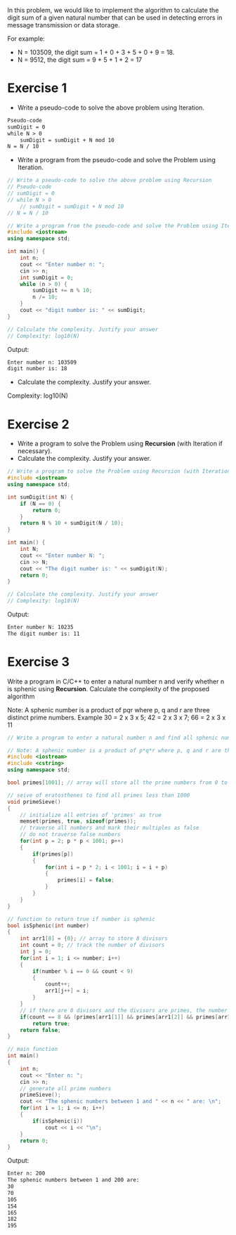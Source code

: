 In this problem, we would like to implement the algorithm to calculate the digit sum of a given natural number that can be used in detecting errors in message transmission or data storage.

For example:

- N = 103509, the digit sum = 1 + 0 + 3 + 5 + 0 + 9 = 18.
- N = 9512, the digit sum = 9 + 5 + 1 + 2 = 17

# Exercise 1
- Write a pseudo-code to solve the above problem using Iteration.
```txt
Pseudo-code
sumDigit = 0
while N > 0
    sumDigit = sumDigit + N mod 10
N = N / 10
```
- Write a program from the pseudo-code and solve the Problem using Iteration.
```cpp
// Write a pseudo-code to solve the above problem using Recursion
// Pseudo-code
// sumDigit = 0
// while N > 0
    // sumDigit = sumDigit + N mod 10
// N = N / 10

// Write a program from the pseudo-code and solve the Problem using Iteration.
#include <iostream>
using namespace std;

int main() {
    int n;
    cout << "Enter number n: ";
    cin >> n;
    int sumDigit = 0;
    while (n > 0) {
        sumDigit += n % 10;
        n /= 10;
    }
    cout << "digit number is: " << sumDigit;
}

// Calculate the complexity. Justify your answer
// Complexity: log10(N)
```
Output:
```txt
Enter number n: 103509
digit number is: 18
```
- Calculate the complexity. Justify your answer.

Complexity: log10(N)

# Exercise 2
- Write a program to solve the Problem using **Recursion** (with Iteration if necessary).
- Calculate the complexity. Justify your answer.
```cpp
// Write a program to solve the Problem using Recursion (with Iteration if necessary).
#include <iostream>
using namespace std;

int sumDigit(int N) {
    if (N == 0) {
        return 0;
    }
    return N % 10 + sumDigit(N / 10);
}

int main() {
    int N;
    cout << "Enter number N: ";
    cin >> N;
    cout << "The digit number is: " << sumDigit(N);
    return 0;
}

// Calculate the complexity. Justify your answer
// Complexity: log10(N)
```
Output:
```txt
Enter number N: 10235
The digit number is: 11
```

# Exercise 3
Write a program in C/C++ to enter a natural number n and verify whether n is sphenic using **Recursion**. Calculate the complexity of the proposed algorithm

Note: A sphenic number is a product of p*q*r where p, q and r are three distinct prime numbers. Example 30 = 2 x 3 x 5; 42 = 2 x 3 x 7; 66 = 2 x 3 x 11
```cpp
// Write a program to enter a natural number n and find all sphenic numbers from 1 to N using Recursion (combined with iteration if necessary)

// Note: A sphenic number is a product of p*q*r where p, q and r are three distinct prime numbers. Example 30 = 2*3*5; 42 = 2*3*7; 66 = 2*3*11
#include <iostream>
#include <cstring>
using namespace std;

bool primes[1001]; // array will store all the prime numbers from 0 to 1000. Primes will be marked as true

// seive of eratosthenes to find all primes less than 1000
void primeSieve()
{
    // initialize all entries of 'primes' as true
    memset(primes, true, sizeof(primes));
    // traverse all numbers and mark their multiples as false
    // do not traverse false numbers
    for(int p = 2; p * p < 1001; p++)
    {
        if(primes[p])
        {
            for(int i = p * 2; i < 1001; i = i + p)
            {
                primes[i] = false;
            }
        }
    }
}

// function to return true if number is sphenic
bool isSphenic(int number)
{
    int arr1[8] = {0}; // array to store 8 divisors
    int count = 0; // track the number of divisors
    int j = 0;
    for(int i = 1; i <= number; i++)
    {
        if(number % i == 0 && count < 9)
        {
            count++;
            arr1[j++] = i;
        }
    }
    // if there are 8 divisors and the divisors are primes, the number is sphenic
    if(count == 8 && (primes[arr1[1]] && primes[arr1[2]] && primes[arr1[3]]))
        return true;
    return false;
}

// main function
int main()
{
    int n;
    cout << "Enter n: ";
    cin >> n;
    // generate all prime numbers
    primeSieve();
    cout << "The sphenic numbers between 1 and " << n << " are: \n";
    for(int i = 1; i <= n; i++)
    {
        if(isSphenic(i))
            cout << i << "\n";
    }
    return 0;
}
```
Output:
```txt
Enter n: 200
The sphenic numbers between 1 and 200 are:
30
70
105
154
165
182
195
```
